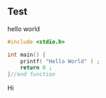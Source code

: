 ## Test
hello world

```c++
#include <stdio.h>

int main() {
    printf( "Hello World" ) ;
    return 0 ;
}//end function
```
Hi

